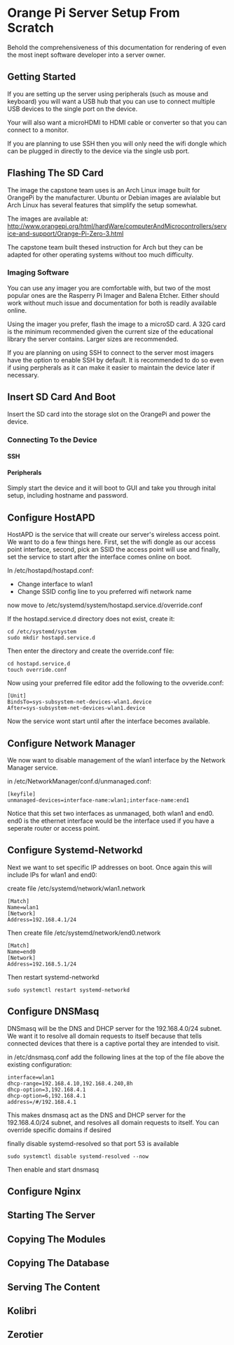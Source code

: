 # Orange Pi Server Setup From Scratch
Behold the comprehensiveness of this documentation for rendering of even the most inept software developer into a server owner.

## Getting Started
If you are setting up the server using peripherals (such as mouse and keyboard) you will want a USB hub that you can use to connect multiple USB devices to the single port on the device.

Your will also want a microHDMI to HDMI cable or converter so that you can connect to a monitor.

If you are planning to use SSH then you will only need the wifi dongle which can be plugged in directly to the device via the single usb port.

## Flashing The SD Card
The image the capstone team uses is an Arch Linux image built for OrangePi by the manufacturer. Ubuntu or Debian images are avialable but Arch Linux has several features that simplify the setup somewhat.

The images are available at:
http://www.orangepi.org/html/hardWare/computerAndMicrocontrollers/service-and-support/Orange-Pi-Zero-3.html

The capstone team built thesed instruction for Arch but they can be adapted for other operating systems without too much difficulty.

### Imaging Software
You can use any imager you are comfortable with, but two of the most popular ones are the Rasperry Pi Imager and Balena Etcher. Either should work without much issue and documentation for both is readily available online.

Using the imager you prefer, flash the image to a microSD card. A 32G card is the minimum recommended given the current size of the educational library the server contains. Larger sizes are recommended.

If you are planning on using SSH to connect to the server most imagers have the option to enable SSH by default. It is recommended to do so even if using perpherals as it can make it easier to maintain the device later if necessary.

## Insert SD Card And Boot
Insert the SD card into the storage slot on the OrangePi and power the device. 

### Connecting To the Device
#### SSH

#### Peripherals
Simply start the device and it will boot to GUI and take you through inital setup, including hostname and password.

## Configure HostAPD
HostAPD is the service that will create our server's wireless access point. We want to do a few things here. First, set the wifi dongle as our access point interface, second, pick an SSID the access point will use and finally, set the service to start after the interface comes online on boot.

In /etc/hostapd/hostapd.conf:

- Change interface to wlan1
- Change SSID config line to you preferred wifi network name

now move to /etc/systemd/system/hostapd.service.d/override.conf

If the hostapd.service.d directory does not exist, create it:

    cd /etc/systemd/system
    sudo mkdir hostapd.service.d

Then enter the directory and create the override.conf file:

    cd hostapd.service.d
    touch override.conf

Now using your preferred file editor add the following to the ovveride.conf:

    [Unit]
    BindsTo=sys-subsystem-net-devices-wlan1.device
    After=sys-subsystem-net-devices-wlan1.device

Now the service wont start until after the interface becomes available.

## Configure Network Manager
We now want to disable management of the wlan1 interface by the Network Manager service.

in /etc/NetworkManager/conf.d/unmanaged.conf:

    [keyfile]
    unmanaged-devices=interface-name:wlan1;interface-name:end1

Notice that this set two interfaces as unmanaged, both wlan1 and end0. end0 is the ethernet interface would be the interface used if you have a seperate router or access point.

## Configure Systemd-Networkd
Next we want to set specific IP addresses on boot. Once again this will include IPs for wlan1 and end0:

create file /etc/systemd/network/wlan1.network

    [Match]
    Name=wlan1
    [Network]
    Address=192.168.4.1/24

Then create file /etc/systemd/network/end0.network

    [Match]
    Name=end0
    [Network]
    Address=192.168.5.1/24

Then restart systemd-networkd

    sudo systemctl restart systemd-networkd

## Configure DNSMasq

DNSmasq will be the DNS and DHCP server for the 192.168.4.0/24 subnet. We want it to resolve all domain requests to itself because that tells connected devices that there is a captive portal they are intended to visit.

in /etc/dnsmasq.conf add the following lines at the top of the file above the existing configuration:

    interface=wlan1
    dhcp-range=192.168.4.10,192.168.4.240,8h
    dhcp-option=3,192.168.4.1
    dhcp-option=6,192.168.4.1
    address=/#/192.168.4.1

This makes dnsmasq act as the DNS and DHCP server for the 192.168.4.0/24 subnet, and resolves all domain requests to itself. You can override specific domains if desired

finally disable systemd-resolved so that port 53 is available

    sudo systemctl disable systemd-resolved --now

Then enable and start dnsmasq

## Configure Nginx

## Starting The Server

## Copying The Modules

## Copying The Database

## Serving The Content

## Kolibri

## Zerotier

